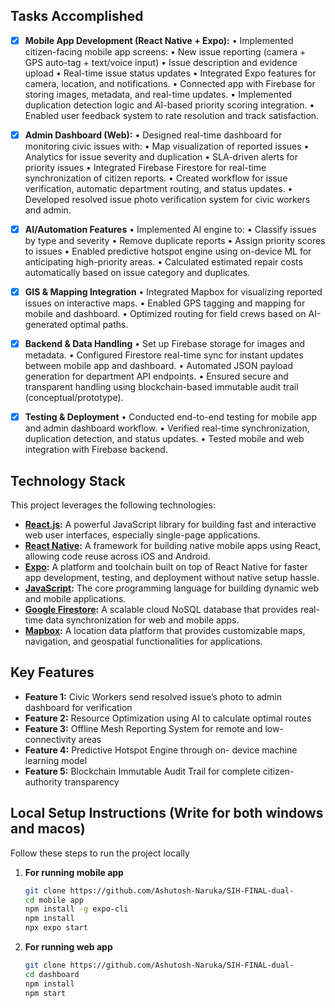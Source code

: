 ## Tasks Accomplished

- [x] **Mobile App Development (React Native + Expo):**
   •	Implemented citizen-facing mobile app screens:
	•	New issue reporting (camera + GPS auto-tag + text/voice input)
	•	Issue description and evidence upload
	•	Real-time issue status updates
	•	Integrated Expo features for camera, location, and notifications.
	•	Connected app with Firebase for storing images, metadata, and real-time updates.
	•	Implemented duplication detection logic and AI-based priority scoring integration.
	•	Enabled user feedback system to rate resolution and track satisfaction.
- [x] **Admin Dashboard (Web):**
   •	Designed real-time dashboard for monitoring civic issues with:
	•	Map visualization of reported issues
	•	Analytics for issue severity and duplication
	•	SLA-driven alerts for priority issues
	•	Integrated Firebase Firestore for real-time synchronization of citizen reports.
	•	Created workflow for issue verification, automatic department routing, and status updates.
	•	Developed resolved issue photo verification system for civic workers and admin.
- [x] **AI/Automation Features**
   •	Implemented AI engine to:
	•	Classify issues by type and severity
	•	Remove duplicate reports
	•	Assign priority scores to issues
	•	Enabled predictive hotspot engine using on-device ML for anticipating high-priority areas.
	•	Calculated estimated repair costs automatically based on issue category and duplicates.
- [x] **GIS & Mapping Integration**
   •	Integrated Mapbox for visualizing reported issues on interactive maps.
	•	Enabled GPS tagging and mapping for mobile and dashboard.
	•	Optimized routing for field crews based on AI-generated optimal paths.
- [x] **Backend & Data Handling**
   •	Set up Firebase storage for images and metadata.
	•	Configured Firestore real-time sync for instant updates between mobile app and dashboard.
	•	Automated JSON payload generation for department API endpoints.
	•	Ensured secure and transparent handling using blockchain-based immutable audit trail (conceptual/prototype).
- [x] **Testing & Deployment**
	•	Conducted end-to-end testing for mobile app and admin dashboard workflow.
	•	Verified real-time synchronization, duplication detection, and status updates.
	•	Tested mobile and web integration with Firebase backend.



## Technology Stack

This project leverages the following technologies:

- **[React.js](https://react.dev/):** A powerful JavaScript library for building fast and interactive web user interfaces, especially single-page applications.
- **[React Native](https://reactnative.dev/):**  A framework for building native mobile apps using React, allowing code reuse across iOS and Android.
- **[Expo](https://expo.dev/):** A platform and toolchain built on top of React Native for faster app development, testing, and deployment without native setup hassle.
- **[JavaScript](https://developer.mozilla.org/en-US/docs/Web/JavaScript):** The core programming language for building dynamic web and mobile applications.
- **[Google Firestore](https://firebase.google.com/products/firestore):** A scalable cloud NoSQL database that provides real-time data synchronization for web and mobile apps.
- **[Mapbox](https://www.mapbox.com/):** A location data platform that provides customizable maps, navigation, and geospatial functionalities for applications.


## Key Features

- **Feature 1:** Civic Workers send resolved issue’s photo to admin dashboard for verification
- **Feature 2:** Resource Optimization using AI to calculate optimal routes
- **Feature 3:** Offline Mesh Reporting System for remote and low-connectivity areas
- **Feature 4:** Predictive Hotspot Engine through on- device machine learning model
- **Feature 5:** Blockchain Immutable Audit Trail for complete citizen-authority transparency

## Local Setup Instructions (Write for both windows and macos)

Follow these steps to run the project locally

1. **For running mobile app**
   ```bash
   git clone https://github.com/Ashutosh-Naruka/SIH-FINAL-dual-
   cd mobile app 
   npm install -g expo-cli
   npm install
   npx expo start
   ```
2. **For running web app**
   ```bash
   git clone https://github.com/Ashutosh-Naruka/SIH-FINAL-dual-
   cd dashboard  
   npm install
   npm start
   ```


